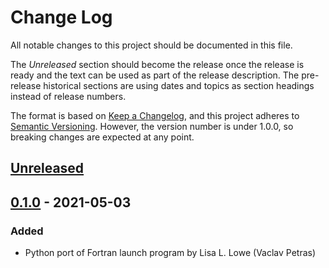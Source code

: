 # Change Log

All notable changes to this project should be documented in this file.

The _Unreleased_ section should become the release once the release is ready
and the text can be used as part of the release description.
The pre-release historical sections are using dates and topics as section
headings instead of release numbers.

The format is based on [Keep a Changelog](https://keepachangelog.com/en/1.0.0/),
and this project adheres to [Semantic Versioning](https://semver.org/spec/v2.0.0.html).
However, the version number is under 1.0.0, so breaking changes are expected
at any point.

## [Unreleased]

## [0.1.0] - 2021-05-03

### Added

- Python port of Fortran launch program by Lisa L. Lowe (Vaclav Petras)

[unreleased]: https://github.com/ncsu-landscape-dynamics/pynodelauncher/compare/v0.1.0...HEAD
[0.1.0]: https://github.com/ncsu-landscape-dynamics/pynodelauncher/compare/c1a7b451f9ad5c5aa9774de93f268c522c5ab014...v0.1.0
